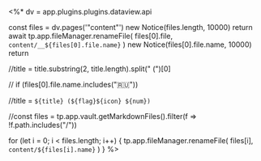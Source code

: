 <%*
dv = app.plugins.plugins.dataview.api

const files = dv.pages('"content"')
new Notice(files.length, 10000)
return
await tp.app.fileManager.renameFile(
	files[0].file,
	`content/__${files[0].file.name}`
)
new Notice(files[0].file.name, 10000)
return

//title = title.substring(2, title.length).split(" (")[0]

// if (files[0].file.name.includes("🇷🇺"))

//title = `${title} (${flag}${icon} ${num})`



//const files = tp.app.vault.getMarkdownFiles().filter(f => !f.path.includes("/"))

for (let i = 0; i < files.length; i++) {
	tp.app.fileManager.renameFile(
		files[i],
		`content/${files[i].name}`
	)
}
%>